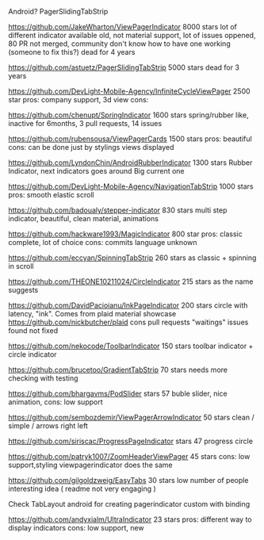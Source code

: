 Android?
PagerSlidingTabStrip

https://github.com/JakeWharton/ViewPagerIndicator 8000 stars
lot of different indicator available
old, not material support, lot of issues oppened, 80 PR not merged, community don't know how to have one working (someone to fix this?)
dead for 4 years

https://github.com/astuetz/PagerSlidingTabStrip 5000 stars
dead for 3 years

https://github.com/DevLight-Mobile-Agency/InfiniteCycleViewPager 2500 star
pros: company support, 3d view
cons:

https://github.com/chenupt/SpringIndicator 1600 stars
spring/rubber like, inactive for 6months, 3 pull requests, 14 issues

https://github.com/rubensousa/ViewPagerCards 1500 stars
pros:  beautiful
cons: can be done just by stylings views displayed

https://github.com/LyndonChin/AndroidRubberIndicator 1300 stars
Rubber Indicator, next indicators goes around Big current one

https://github.com/DevLight-Mobile-Agency/NavigationTabStrip 1000 stars
pros: smooth elastic scroll

https://github.com/badoualy/stepper-indicator 830 stars
multi step indicator, beautiful, clean material, animations

https://github.com/hackware1993/MagicIndicator 800 star
pros: classic complete, lot of choice
cons: commits language unknown

https://github.com/eccyan/SpinningTabStrip 260 stars
as classic + spinning in scroll

https://github.com/THEONE10211024/CircleIndicator 215 stars
as the name suggests

https://github.com/DavidPacioianu/InkPageIndicator 200 stars
circle with latency, "ink". Comes from plaid material showcase https://github.com/nickbutcher/plaid
cons pull requests "waitings" issues found not fixed

https://github.com/nekocode/ToolbarIndicator 150 stars
toolbar indicator + circle indicator

https://github.com/brucetoo/GradientTabStrip 70 stars
needs more checking with testing

https://github.com/bhargavms/PodSlider stars 57
buble slider, nice animation,
cons: low support

https://github.com/sembozdemir/ViewPagerArrowIndicator 50 stars
clean / simple / arrows right left

https://github.com/siriscac/ProgressPageIndicator stars 47
progress circle

https://github.com/patryk1007/ZoomHeaderViewPager 45 stars
cons: low support,styling viewpagerindicator does the same

https://github.com/gilgoldzweig/EasyTabs 30 stars
low number of people
interesting idea ( readme not very engaging )

Check TabLayout android for creating pagerindicator custom with binding

https://github.com/andyxialm/UltraIndicator 23 stars
pros: different way to display indicators
cons: low support, new























